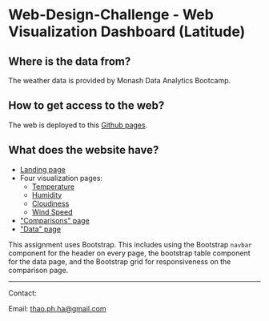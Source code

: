 # Web-Design-Challenge - Web Visualization Dashboard (Latitude)

## Where is the data from?
The weather data is provided by Monash Data Analytics Bootcamp.

## How to get access to the web?
The web is deployed to this [Github pages](https://momcancode.github.io/Web-Design-Challenge/).

## What does the website have?
* [Landing page](#index.html)
* Four visualization pages:
	* [Temperature](#comparison_temp.html)
	* [Humidity](#comparison_humid.html)
	* [Cloudiness](#comparison_cloud.html)
	* [Wind Speed](#comparison_wind.html)
* ["Comparisons" page](#comparisons_all.html)
* ["Data" page](#data.html)

This assignment uses Bootstrap. This includes using the Bootstrap `navbar` component for the header on every page, the bootstrap table component for the data page, and the Bootstrap grid for responsiveness on the comparison page.

---
Contact:

Email: thao.ph.ha@gmail.com
